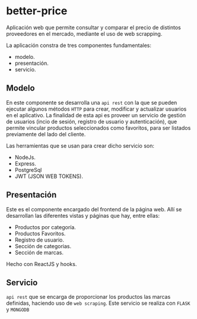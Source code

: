 # better-price
Aplicación web que permite consultar y comparar el precio de distintos proveedores en el mercado, mediante el uso de web scrapping.

La aplicación constra de tres componentes fundamentales:
  - modelo.
  - presentación.
  - servicio.

## Modelo
En este componente se desarrolla una `api rest` con la que se pueden ejecutar algunos métodos `HTTP` para crear, modificar y actualizar usuarios en el aplicativo. La finalidad de esta api  es proveer un servicio de gestión de usuarios (incio de sesión, registro de usuario y autenticación), que permite vincular productos seleccionados como favoritos, para ser listados previamente del lado del cliente.

Las herramientas que se usan para crear dicho servicio son:
  - NodeJs.
  - Express.
  - PostgreSql
  - JWT (JSON WEB TOKENS).

## Presentación
Este es el componente encargado del frontend de la página web. Allí se desarrollan las diferentes vistas y páginas que hay, entre ellas:
  - Productos por categoría.
  - Productos Favoritos.
  - Registro de usuario.
  - Sección de categorias.
  - Sección de marcas.

Hecho con ReactJS y hooks.

## Servicio
`api rest` que se encarga de proporcionar los productos las marcas definidas, haciendo uso de `web scraping`. Este servicio se realiza con `FLASK` y `MONGODB`
